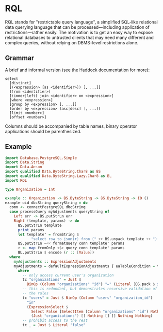 # RQL

RQL stands for "restrictable query language", a simplified SQL-like
relational data querying language that can be processed—including
application of restrictions—rather easily. The motivation is to get an
easy way to expose relational databases to untrusted clients that may
need many different and complex queries, without relying on DBMS-level
restrictions alone.


## Grammar

A brief and informal version (see the Haddock documentation for more):

```
select
  [distinct]
  [(<expression> [as <identifier>]) [, ...]]
  [from <identifier>]
  [(inner|left) join <identifier> on <expression>]
  [where <expression>]
  [group by <expression> [, ...]]
  [order by <expression> [asc|desc] [, ...]]
  [limit <number>]
  [offset <number>]
```

Columns should be accompanied by table names, binary operator
applications should be parenthesized.


## Example

```haskell
import Database.PostgreSQL.Simple
import Data.String
import Data.Aeson
import qualified Data.ByteString.Char8 as BS
import qualified Data.ByteString.Lazy.Char8 as BL
import RQL

type Organization = Int

example :: Organization -> BS.ByteString -> BS.ByteString -> IO ()
example oid dbcString queryString = do
  conn <- connectPostgreSQL dbcString
  case processQuery myAdjustments queryString of
    Left err -> BS.putStrLn err
    Right (template, params) -> do
      BS.putStrLn template
      print params
      let template' = fromString $
            "select row_to_json(r) from (" ++ BS.unpack template ++ ") r"
      BS.putStrLn =<< formatQuery conn template' params
      r <- map fromOnly <$> query conn template' params
      BL.putStrLn $ encode (r :: [Value])
  where
    myAdjustments :: ExpressionAdjustments
    myAdjustments = defaultExpressionAdjustments { eaTableCondition = tc }
      where
        -- only access current user's organization
        tc "organizations" = Just $
          BinOp (Column "organizations" "id") "=" (Literal (BS.pack $ show oid))
        -- this is redundant, but demonstrates recursive validation of
        -- the rules
        tc "users" = Just $ BinOp (Column "users" "organization_id")
          "in"
          (ExpressionSelect $
            Select False [SelectItem (Column "organizations" "id") Nothing]
            (Just "organizations") [] Nothing [] [] Nothing Nothing)
        -- prohibit access to the rest
        tc _ = Just $ Literal "false"
```
